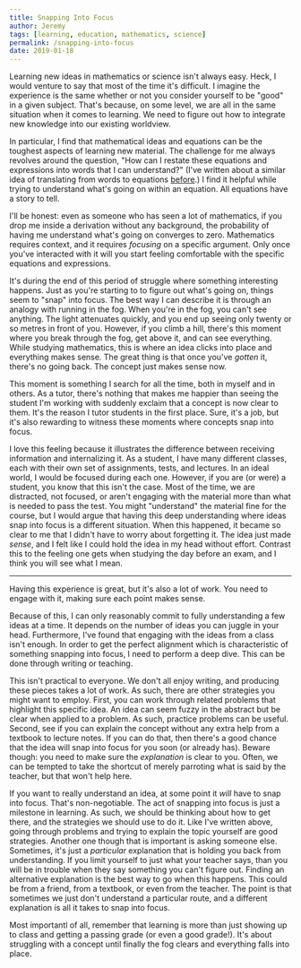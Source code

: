 ```yaml
---
title: Snapping Into Focus
author: Jeremy
tags: [learning, education, mathematics, science]
permalink: /snapping-into-focus
date: 2019-01-18
---
```


Learning new ideas in mathematics or science isn't always easy. Heck, I would venture to say that most of the time it's difficult. I imagine the experience is the same whether or not you consider yourself to be "good" in a given subject. That's because, on some level, we are all in the same situation when it comes to learning. We need to figure out how to integrate new knowledge into our existing worldview.

In particular, I find that mathematical ideas and equations can be the toughest aspects of learning new material. The challenge for me always revolves around the question, "How can I restate these equations and expressions into words that I can understand?" (I've written about a similar idea of translating from words to equations [before](https://jeremycote.me/2017/06/12/translation).) I find it helpful while trying to understand what's going on within an equation. All equations have a story to tell.

I'll be honest: even as someone who has seen a lot of mathematics, if you drop me inside a derivation without any background, the probability of having me understand what's going on converges to zero. Mathematics requires context, and it requires *focusing* on a specific argument. Only once you've interacted with it will you start feeling comfortable with the specific equations and expressions.

It's during the end of this period of struggle where something interesting happens. Just as you're starting to to figure out what's going on, things seem to "snap" into focus. The best way I can describe it is through an analogy with running in the fog. When you're in the fog, you can't see anything. The light attenuates quickly, and you end up seeing only twenty or so metres in front of you. However, if you climb a hill, there's this moment where you break through the fog, get above it, and can see everything. While studying mathematics, this is where an idea clicks into place and everything makes sense. The great thing is that once you've *gotten* it, there's no going back. The concept just makes sense now.

This moment is something I search for all the time, both in myself and in others. As a tutor, there's nothing that makes me happier than seeing the student I'm working with suddenly exclaim that a concept is now clear to them. It's the reason I tutor students in the first place. Sure, it's a job, but it's also rewarding to witness these moments where concepts snap into focus.

I love this feeling because it illustrates the difference between receiving information and internalizing it. As a student, I have many different classes, each with their own set of assignments, tests, and lectures. In an ideal world, I would be focused during each one. However, if you are (or were) a student, you know that this isn't the case. Most of the time, we are distracted, not focused, or aren't engaging with the material more than what is needed to pass the test. You might "understand" the material fine for the course, but I would argue that having this deep understanding where ideas snap into focus is a different situation. When this happened, it became so clear to me that I didn't have to worry about forgetting it. The idea just made *sense*, and I felt like I could hold the idea in my head without effort. Contrast this to the feeling one gets when studying the day before an exam, and I think you will see what I mean.

---

Having this experience is great, but it's also a lot of work. You need to engage with it, making sure each point makes sense.

Because of this, I can only reasonably commit to fully understanding a few ideas at a time. It depends on the number of ideas you can juggle in your head. Furthermore, I've found that engaging with the ideas from a class isn't enough. In order to get the perfect alignment which is characteristic of something snapping into focus, I need to perform a deep dive. This can be done through writing or teaching.

This isn't practical to everyone. We don't all enjoy writing, and producing these pieces takes a lot of work. As such, there are other strategies you might want to employ. First, you can work through related problems that highlight this specific idea. An idea can seem fuzzy in the abstract but be clear when applied to a problem. As such, practice problems can be useful. Second, see if you can explain the concept without any extra help from a textbook to lecture notes. If you can do that, then there's a good chance that the idea will snap into focus for you soon (or already has). Beware though: you need to make sure the *explanation* is clear to you. Often, we can be tempted to take the shortcut of merely parroting what is said by the teacher, but that won't help here.

If you want to really understand an idea, at some point it *will* have to snap into focus. That's non-negotiable. The act of snapping into focus is just a milestone in learning. As such, we should be thinking about how to get there, and the strategies we should use to do it. Like I've written above, going through problems and trying to explain the topic yourself are good strategies. Another one though that is important is asking someone else. Sometimes, it's just a *particular* explanation that is holding you back from understanding. If you limit yourself to just what your teacher says, than you will be in trouble when they say something you can't figure out. Finding an alternative explanation is the best way to go when this happens. This could be from a friend, from a textbook, or even from the teacher. The point is that sometimes we just don't understand a particular route, and a different explanation is all it takes to snap into focus.

Most importantl of all, remember that learning is more than just showing up to class and getting a passing grade (or even a good grade!). It's about struggling with a concept until finally the fog clears and everything falls into place.
